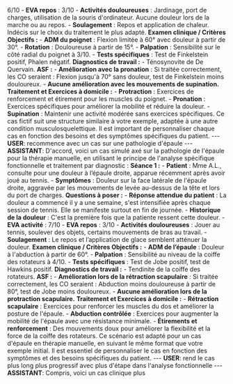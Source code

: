 6/10 - **EVA repos** : 3/10 - **Activités douloureuses** : Jardinage, port de charges, utilisation de la souris d'ordinateur. Aucune douleur lors de la marche ou au repos. - **Soulagement** : Repos et application de chaleur. Indécis sur le choix du traitement le plus adapté. **Examen clinique / Critères Objectifs :** - **ADM du poignet** : Flexion limitée à 60° avec douleur à partir de 30°. - **Rotation** : Douloureuse à partir de 15°. - **Palpation** : Sensibilité sur le côté radial du poignet à 3/10. - **Tests spécifiques** : Test de Finkelstein positif, Phalen négatif. **Diagnostics de travail :** - Ténosynovite de De Quervain. **ASF :** - **Amélioration avec la pronation** : Si traitée correctement, les CO seraient : Flexion jusqu'à 70° sans douleur, test de Finkelstein moins douloureux. - **Aucune amélioration avec les mouvements de supination.** **Traitement et Exercices à domicile :** - **Protraction** : Exercices de renforcement et étirement pour les muscles du poignet. - **Pronation** : Exercices spécifiques pour améliorer la mobilité et réduire la douleur. - **Supination** : Maintenir une activité modérée sans exercices spécifiques. Ce cas fictif suit une structure similaire à votre exemple, adaptée à une autre condition musculosquelettique. Il est important de personnaliser chaque cas en fonction des besoins et des symptômes spécifiques du patient. --- **USER**: recommence avec un cas sur une pathologie d'épaule --- **ASSISTANT**: D'accord, voici un cas simulé axé sur la pathologie de l'épaule pour la thérapie manuelle, en utilisant le principe de l'analyse spécifique fonctionnelle et traitement par diagnostic : **Séance 1 :** - **Patient** : Mme A.L., consulte pour une douleur à l’épaule droite, apparue récemment après avoir joué au tennis. - **Symptômes** : Douleur sur la face latérale de l'épaule droite, aggravée par les mouvements de levée au-dessus de la tête et lors du port de charges. **Questions à poser :** - **Réponse attendue du patient** : La douleur a commencé il y a une semaine, s'est intensifiée après chaque session de tennis. Elle se manifeste surtout en fin de journée. - **Historique de la douleur** : C'est la première fois que la patiente ressent cette douleur. - **EVA activité** : 7/10 - **EVA repos** : 3/10 - **Activités douloureuses** : Jouer au tennis, soulever des objets, certains mouvements de bras au travail. - **Soulagement** : Le repos et l’application de glace semblent atténuer la douleur. **Examen clinique / Critères Objectifs :** - **ADM de l’épaule** : Douleur à l'abduction à partir de 60°. - **Palpation** : Sensibilité au niveau de la coiffe des rotateurs à 4/10. - **Tests spécifiques** : Test de Jobe positif, test de Hawkins positif. **Diagnostics de travail :** - Tendinite de la coiffe des rotateurs. **ASF :** - **Amélioration lors de la rétraction scapulaire** : Si traitée correctement, les CO seraient : Abduction moins douloureuse à partir de 80°, test de Jobe moins douloureux. - **Aucune amélioration lors de la protraction scapulaire.** **Traitement et Exercices à domicile :** - **Rétraction scapulaire** : Exercices pour renforcer les muscles du dos et améliorer la posture de l'épaule. - **Abduction contrôlée** : Exercices pour augmenter la mobilité de l'épaule avec une résistance minimale. - **Étirements et renforcement** : Des mouvements doux pour améliorer la flexibilité et la force de la coiffe des rotateurs. Ce scénario est adapté pour un cas d'épaule en thérapie manuelle, en suivant le même format que votre exemple initial. Il est essentiel de personnaliser le cas en fonction des symptômes et des besoins spécifiques du patient. --- **USER**: rend le cas plus long plus progressif avec plus d'étape dans l'analyse fonctionnelle --- **ASSISTANT**: Compris, voici un cas clinique plus